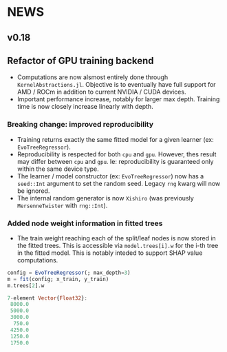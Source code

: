 # NEWS

## v0.18

## Refactor of GPU training backend
- Computations are now alsmost entirely done through `KernelAbstractions.jl`. Objective is to eventually have full support for AMD / ROCm in addition to current NVIDIA / CUDA devices.
- Important performance increase, notably for larger max depth. Training time is now closely increase linearly with depth. 

### Breaking change: improved reproducibility
- Training returns exactly the same fitted  model for a given learner (ex: `EvoTreeRegressor`). 
- Reproducibility is respected for both `cpu` and `gpu`. However, thes result may differ between `cpu` and `gpu`. Ie: reproducibility is guaranteed only within the same device type.
- The learner / model constructor (ex: `EvoTreeRegressor`) now has a `seed::Int` argument to set the random seed. Legacy `rng` kwarg will now be ignored.
- The internal random generator is now `Xishiro` (was previously `MersenneTwister` with `rng::Int`).

### Added node weight information in fitted trees 
- The train weight reaching each of the split/leaf nodes is now stored in the fitted trees. This is accessible via `model.trees[i].w` for the i-th tree in the fitted model. This is notably inteded to support SHAP value computations.

```julia
config = EvoTreeRegressor(; max_depth=3)
m = fit(config; x_train, y_train)
m.trees[2].w

7-element Vector{Float32}:
 8000.0
 5000.0
 3000.0
  750.0
 4250.0
 1250.0
 1750.0
```
